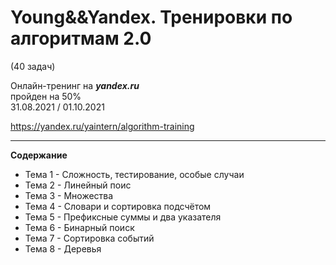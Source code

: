 # Young&&Yandex. Тренировки по алгоритмам 2.0  
(40 задач)  
  
Онлайн-тренинг на ***yandex.ru***   
пройден на 50%  
31.08.2021 / 01.10.2021  
  
https://yandex.ru/yaintern/algorithm-training
  
---
  
**Содержание**  
 - Тема 1 - Сложность, тестирование, особые случаи
 - Тема 2 - Линейный поис
 - Тема 3 - Множества
 - Тема 4 - Словари и сортировка подсчётом
 - Тема 5 - Префиксные суммы и два указателя
 - Тема 6 - Бинарный поиск 
 - Тема 7 - Сортировка событий
 - Тема 8 - Деревья
